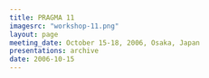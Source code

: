 ```yaml
---
title: PRAGMA 11 
imagesrc: "workshop-11.png"
layout: page
meeting_date: October 15-18, 2006, Osaka, Japan
presentations: archive
date: 2006-10-15
---
```


